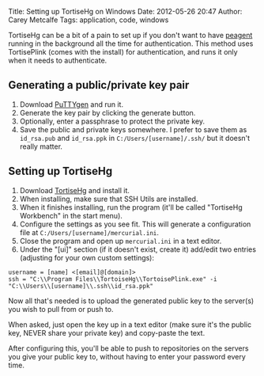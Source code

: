 Title: Setting up TortiseHg on Windows
Date: 2012-05-26 20:47
Author: Carey Metcalfe
Tags: application, code, windows

TortiseHg can be a bit of a pain to set up if you don't want to
have [peagent][] running in the background all the time for
authentication. This method uses TortisePlink (comes with the install)
for authentication, and runs it only when it needs to authenticate.  

Generating a public/private key pair
------------------------------------

1. Download [PuTTYgen][peagent] and run it.
2. Generate the key pair by clicking the generate button.
3. Optionally, enter a passphrase to protect the private key.
4. Save the public and private keys somewhere. I prefer to save them as
   `id_rsa.pub` and `id_rsa.ppk` in `C:/Users/[username]/.ssh/` but it
   doesn't really matter.

  
Setting up TortiseHg
--------------------

1. Download [TortiseHg][] and install it.
2. When installing, make sure that SSH Utils are installed.
3. When it finishes installing, run the program (it'll be called
   "TortiseHg Workbench" in the start menu).
4. Configure the settings as you see fit. This will generate a
   configuration file at `C:/Users/[username]/mercurial.ini`.
5. Close the program and open up `mercurial.ini` in a text editor.
6. Under the "[ui]" section (if it doesn't exist, create it) add/edit two
   entries (adjusting for your own custom settings):

```
username = [name] <[email]@[domain]>
ssh = "C:\\Program Files\\TortoiseHg\\TortoisePlink.exe" -i "C:\\Users\\[username]\\.ssh\\id_rsa.ppk"
```

Now all that's needed is to upload the generated public key to the
server(s) you wish to pull from or push to.

When asked, just open the
key up in a text editor (make sure it's the public key, NEVER share your
private key) and copy-paste the text.

After configuring this, you'll be able to push to repositories on the
servers you give your public key to, without having to enter your password every time.

  [peagent]: http://www.chiark.greenend.org.uk/~sgtatham/putty/download.html
  [TortiseHg]: http://tortoisehg.bitbucket.org/download/index.html
